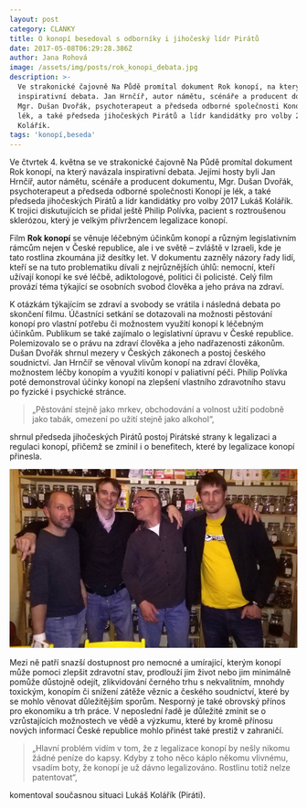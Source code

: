 ```yaml
---
layout: post
category: CLANKY
title: O konopí besedoval s odborníky i jihočeský lídr Pirátů
date: 2017-05-08T06:29:28.386Z
author: Jana Rohová
image: /assets/img/posts/rok_konopi_debata.jpg
description: >-
  Ve strakonické čajovně Na Půdě promítal dokument Rok konopí, na který navázala
  inspirativní debata. Jan Hrnčíř, autor námětu, scénáře a producent dokumentu,
  Mgr. Dušan Dvořák, psychoterapeut a předseda odborné společnosti Konopí je
  lék, a také předseda jihočeských Pirátů a lídr kandidátky pro volby 2017 Lukáš
  Kolářík.
tags: 'konopí,beseda'
---
```


Ve čtvrtek 4. května se ve strakonické čajovně Na Půdě promítal dokument Rok konopí, na který navázala inspirativní debata.
Jejími hosty byli Jan Hrnčíř, autor námětu, scénáře a producent dokumentu, Mgr. Dušan Dvořák,
psychoterapeut a předseda odborné společnosti Konopí je lék, a také předseda jihočeských Pirátů a lídr kandidátky pro volby 2017 Lukáš Kolářík.
K trojici diskutujících se přidal ještě Philip Polívka, pacient s roztroušenou sklerózou, který je velkým přívržencem legalizace konopí.

Film __Rok konopí__ se věnuje léčebným účinkům konopí a různým legislativním rámcům nejen v České republice,
ale i ve světě – zvláště v Izraeli, kde je tato rostlina zkoumána již desítky let.
V dokumentu zazněly názory řady lidí, kteří se na tuto problematiku dívali z nejrůznějších úhlů:
nemocní, kteří užívají konopí ke své léčbě, adiktologové, politici či policisté.
Celý film provází téma týkající se osobních svobod člověka a jeho práva na zdraví.

K otázkám týkajícím se zdraví a svobody se vrátila i následná debata po skončení filmu.
Účastníci setkání se dotazovali na možnosti pěstování konopí pro vlastní potřebu či možnostem využití konopí k léčebným účinkům.
Publikum se také zajímalo o legislativní úpravu v České republice.
Polemizovalo se o právu na zdraví člověka a jeho nadřazenosti zákonům.
Dušan Dvořák shrnul mezery v Českých zákonech a postoj českého soudnictví.
Jan Hrnčíř se věnoval vlivům konopí na zdraví člověka, možnostem léčby konopím a využití konopí v paliativní péči.
Philip Polívka poté demonstroval účinky konopí na zlepšení vlastního zdravotního stavu po fyzické i psychické stránce.

>„Pěstování
stejně jako mrkev, obchodování a volnost užití podobně jako
tabák, omezení po užití stejně jako alkohol“,

shrnul předseda jihočeských Pirátů postoj Pirátské strany k legalizaci a regulaci konopí,
přičemž se zmínil i o benefitech, které by legalizace konopí přinesla.

![diskutéři](/assets/img/posts/konopi_debata.jpg)

Mezi ně patří snazší dostupnost pro nemocné a umírající, kterým konopí může pomoci zlepšit zdravotní stav,
prodlouží jim život nebo jim minimálně pomůže důstojně odejít, zlikvidování černého trhu s nekvalitním,
mnohdy toxickým, konopím či snížení zátěže věznic a českého soudnictví, které by se mohlo věnovat důležitějším sporům.
Nesporný je také obrovský přínos pro ekonomiku a trh práce.
V neposlední řadě je důležité zmínit se o vzrůstajících možnostech ve vědě a výzkumu,
které by kromě přínosu nových informací České republice mohlo přinést také prestiž v zahraničí.

> „Hlavní
problém vidím v tom, že z legalizace konopí by nešly nikomu
žádné peníze do kapsy. Kdyby z toho něco káplo někomu
vlivnému, vsadím boty, že konopí je už dávno legalizováno.
Rostlinu totiž nelze patentovat“,

komentoval současnou situaci Lukáš Kolářík (Piráti).
